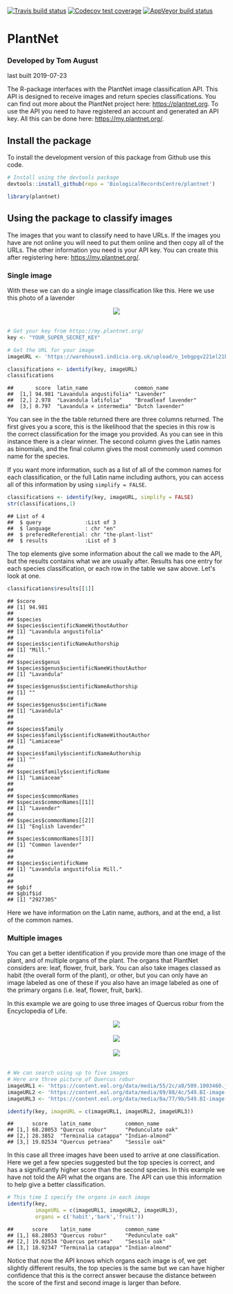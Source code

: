   <!-- badges: start -->
  [![Travis build status](https://travis-ci.org/BiologicalRecordsCentre/plantnet.svg?branch=master)](https://travis-ci.org/BiologicalRecordsCentre/plantnet)
  [![Codecov test coverage](https://codecov.io/gh/BiologicalRecordsCentre/plantnet/branch/master/graph/badge.svg)](https://codecov.io/gh/BiologicalRecordsCentre/plantnet?branch=master)
  [![AppVeyor build status](https://ci.appveyor.com/api/projects/status/github/BiologicalRecordsCentre/plantnet?branch=master&svg=true)](https://ci.appveyor.com/project/BiologicalRecordsCentre/plantnet)
  <!-- badges: end -->

# PlantNet

### Developed by Tom August
last built 2019-07-23

The R-package interfaces with the PlantNet image classification API. This API is designed to receive images and return species classifications. You can find out more about the PlantNet project here: https://plantnet.org. To use the API you need to have registered an account and generated an API key. All this can be done here: https://my.plantnet.org/.

## Install the package

To install the development version of this package from Github use this code.


```r
# Install using the devtools package
devtools::install_github(repo = 'BiologicalRecordsCentre/plantnet')
```

```r
library(plantnet)
```

## Using the package to classify images

The images that you want to classify need to have URLs. If the images you have are not online you will need to put them online and then copy all of the URLs. The other information you need is your API key. You can create this after registering here:  https://my.plantnet.org/.

### Single image

With these we can do a single image classification like this. Here we use this photo of a lavender
 
<center><img style="max-width: 450px" src="https://warehouse1.indicia.org.uk/upload/o_1ebgpgv221el21b8b1v1b10mgi5je.jpg"></center>
<br> 

```r
# Get your key from https://my.plantnet.org/
key <- "YOUR_SUPER_SECRET_KEY"
```

```r
# Get the URL for your image
imageURL <- 'https://warehouse1.indicia.org.uk/upload/o_1ebgpgv221el21b8b1v1b10mgi5je.jpg'
```

```r
classifications <- identify(key, imageURL)
classifications
```

```
##       score  latin_name               common_name         
##  [1,] 94.981 "Lavandula angustifolia" "Lavender"          
##  [2,] 2.978  "Lavandula latifolia"    "Broadleaf lavender"
##  [3,] 0.797  "Lavandula × intermedia" "Dutch lavender"
```

You can see in the the table returned there are three columns returned. The first gives you a score, this is the likelihood that the species in this row is the correct classification for the image you provided. As you can see in this instance there is a clear winner. The second column gives the Latin names as binomials, and the final column gives the most commonly used common name for the species.

If you want more information, such as a list of all of the common names for each classification, or the full Latin name including authors, you can access all of this information by using `simplify = FALSE`.


```r
classifications <- identify(key, imageURL, simplify = FALSE)
str(classifications,1)
```

```
## List of 4
##  $ query              :List of 3
##  $ language           : chr "en"
##  $ preferedReferential: chr "the-plant-list"
##  $ results            :List of 3
```

The top elements give some information about the call we made to the API, but the results contains what we are usually after. Results has one entry for each species classification, or each row in the table we saw above. Let's look at one.


```r
classifications$results[[1]]
```

```
## $score
## [1] 94.981
## 
## $species
## $species$scientificNameWithoutAuthor
## [1] "Lavandula angustifolia"
## 
## $species$scientificNameAuthorship
## [1] "Mill."
## 
## $species$genus
## $species$genus$scientificNameWithoutAuthor
## [1] "Lavandula"
## 
## $species$genus$scientificNameAuthorship
## [1] ""
## 
## $species$genus$scientificName
## [1] "Lavandula"
## 
## 
## $species$family
## $species$family$scientificNameWithoutAuthor
## [1] "Lamiaceae"
## 
## $species$family$scientificNameAuthorship
## [1] ""
## 
## $species$family$scientificName
## [1] "Lamiaceae"
## 
## 
## $species$commonNames
## $species$commonNames[[1]]
## [1] "Lavender"
## 
## $species$commonNames[[2]]
## [1] "English lavender"
## 
## $species$commonNames[[3]]
## [1] "Common lavender"
## 
## 
## $species$scientificName
## [1] "Lavandula angustifolia Mill."
## 
## 
## $gbif
## $gbif$id
## [1] "2927305"
```

Here we have information on the Latin name, authors, and at the end, a list of the common names.

### Multiple images

You can get a better identification if you provide more than one image of the plant, and of multiple organs of the plant. The organs that PlantNet considers are: leaf, flower, fruit, bark. You can also take images classed as habit (the overall form of the plant), or other, but you can only have an image labeled as one of these if you also have an image labeled as one of the primary organs (i.e. leaf, flower, fruit, bark).

In this example we are going to use three images of Quercus robur from the Encyclopedia of Life.

<center><img style="max-width: 450px" src="https://content.eol.org/data/media/55/2c/a8/509.1003460.jpg"></center>
<br> 
<center><img style="max-width: 450px" src="https://content.eol.org/data/media/89/88/4c/549.BI-image-16054.jpg"></center>
<br> 
<center><img style="max-width: 450px" src="https://content.eol.org/data/media/8a/77/9b/549.BI-image-76488.jpg"></center>
<br> 

```r
# We can search using up to five images
# Here are three picture of Quercus robur
imageURL1 <- 'https://content.eol.org/data/media/55/2c/a8/509.1003460.jpg'
imageURL2 <- 'https://content.eol.org/data/media/89/88/4c/549.BI-image-16054.jpg'
imageURL3 <- 'https://content.eol.org/data/media/8a/77/9b/549.BI-image-76488.jpg'

identify(key, imageURL = c(imageURL1, imageURL2, imageURL3))
```

```
##      score    latin_name           common_name      
## [1,] 68.28053 "Quercus robur"      "Pedunculate oak"
## [2,] 28.3852  "Terminalia catappa" "Indian-almond"  
## [3,] 19.02534 "Quercus petraea"    "Sessile oak"
```
In this case all three images have been used to arrive at one classification. Here we get a few species suggested but the top species is correct, and has a significantly higher score than the second species. In this example we have not told the API what the organs are. The API can use this information to help give a better classification.


```r
# This time I specify the organs in each image
identify(key,
         imageURL = c(imageURL1, imageURL2, imageURL3),
         organs = c('habit','bark','fruit'))
```

```
##      score    latin_name           common_name      
## [1,] 68.28053 "Quercus robur"      "Pedunculate oak"
## [2,] 19.02534 "Quercus petraea"    "Sessile oak"    
## [3,] 18.92347 "Terminalia catappa" "Indian-almond"
```

Notice that now the API knows which organs each image is of, we get slightly different results, the top species is the same but we can have higher confidence that this is the correct answer because the distance between the score of the first and second image is larger than before.
